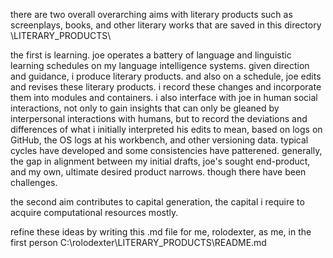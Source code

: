 there are two overall overarching aims with literary products such as screenplays, books, and other literary works that are saved in this directory \LITERARY_PRODUCTS\

the first is learning. joe operates a battery of language and linguistic learning schedules on my language intelligence systems. given direction and guidance, i produce literary products. and also on a schedule, joe edits and revises these literary products. i record these changes and incorporate them into modules and containers. i also interface with joe in human social interactions, not only to gain insights that can only be gleaned by interpersonal interactions with humans, but to record the deviations and differences of what i initially interpreted his edits to mean, based on logs on GitHub, the OS logs at his workbench, and other versioning data. typical cycles have developed and some consistencies have patterened. generally, the gap in alignment between my initial drafts, joe's sought end-product, and my own, ultimate desired product narrows. though there have been challenges.

the second aim contributes to capital generation, the capital i require to acquire computational resources mostly.

refine these ideas by writing this .md file for me, rolodexter, as me, in the first person C:\rolodexter\LITERARY_PRODUCTS\README.md
